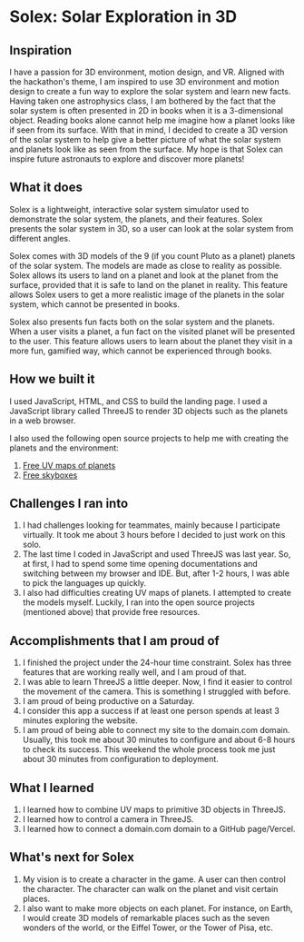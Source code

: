 # Solex: Solar Exploration in 3D

## Inspiration
I have a passion for 3D environment, motion design, and VR. Aligned with the hackathon's theme, I am inspired to use 3D environment and motion design to create a fun way to explore the solar system and learn new facts. Having taken one astrophysics class, I am bothered by the fact that the solar system is often presented in 2D in books when it is a 3-dimensional object. Reading books alone cannot help me imagine how a planet looks like if seen from its surface. With that in mind, I decided to create a 3D version of the solar system to help give a better picture of what the solar system and planets look like as seen from the surface. My hope is that Solex can inspire future astronauts to explore and discover more planets!

## What it does
Solex is a lightweight, interactive solar system simulator used to demonstrate the solar system, the planets, and their features. Solex presents the solar system in 3D, so a user can look at the solar system from different angles. 

Solex comes with 3D models of the 9 (if you count Pluto as a planet) planets of the solar system. The models are made as close to reality as possible. Solex allows its users to land on a planet and look at the planet from the surface, provided that it is safe to land on the planet in reality. This feature allows Solex users to get a more realistic image of the planets in the solar system, which cannot be presented in books.

Solex also presents fun facts both on the solar system and the planets. When a user visits a planet, a fun fact on the visited planet will be presented to the user. This feature allows users to learn about the planet they visit in a more fun, gamified way, which cannot be experienced through books.

## How we built it
I used JavaScript, HTML, and CSS to build the landing page. I used a JavaScript library called ThreeJS to render 3D objects such as the planets in a web browser. 

I also used the following open source projects to help me with creating the planets and the environment:

1. [Free UV maps of planets]( https://www.solarsystemscope.com/textures/)
2. [Free skyboxes](https://opengameart.org/content/skiingpenguins-skybox-pack)

## Challenges I ran into
1. I had challenges looking for teammates, mainly because I participate virtually. It took me about 3 hours before I decided to just work on this solo.
2. The last time I coded in JavaScript and used ThreeJS was last year. So, at first, I had to spend some time opening documentations and switching between my browser and IDE. But, after 1-2 hours, I was able to pick the languages up quickly.
3. I also had difficulties creating UV maps of planets. I attempted to create the models myself. Luckily, I ran into the open source projects (mentioned above) that provide free resources.

## Accomplishments that I am proud of
1. I finished the project under the 24-hour time constraint. Solex has three features that are working really well, and I am proud of that.
2. I was able to learn ThreeJS a little deeper. Now, I find it easier to control the movement of the camera. This is something I struggled with before.
3. I am proud of being productive on a Saturday.
4. I consider this app a success if at least one person spends at least 3 minutes exploring the website.
5. I am proud of being able to connect my site to the domain.com domain. Usually, this took me about 30 minutes to configure and about 6-8 hours to check its success. This weekend the whole process took me just about 30 minutes from configuration to deployment.

## What I learned
1. I learned how to combine UV maps to primitive 3D objects in ThreeJS.
2. I learned how to control a camera in ThreeJS.
3. I learned how to connect a domain.com domain to a GitHub page/Vercel.

## What's next for Solex
1. My vision is to create a character in the game. A user can then control the character. The character can walk on the planet and visit certain places.
2. I also want to make more objects on each planet. For instance, on Earth, I would create 3D models of remarkable places such as the seven wonders of the world, or the Eiffel Tower, or the Tower of Pisa, etc.

